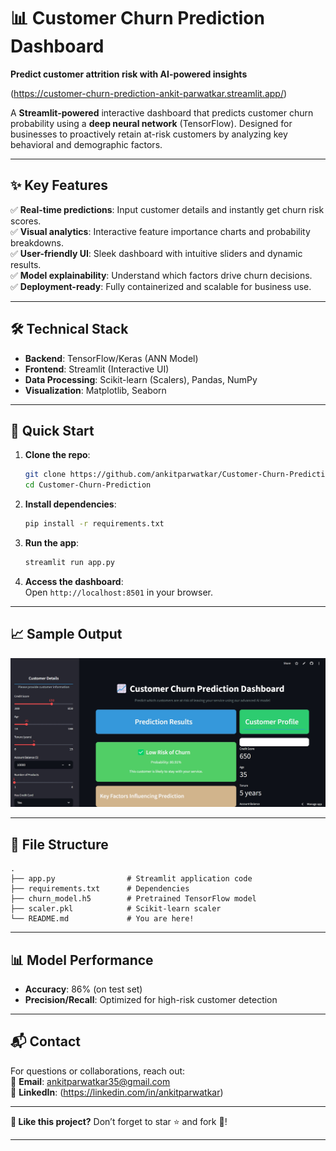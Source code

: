 # **📊 Customer Churn Prediction Dashboard**  
**Predict customer attrition risk with AI-powered insights**  

(https://customer-churn-prediction-ankit-parwatkar.streamlit.app/)   

A **Streamlit-powered** interactive dashboard that predicts customer churn probability using a **deep neural network** (TensorFlow). Designed for businesses to proactively retain at-risk customers by analyzing key behavioral and demographic factors.  

---

## **✨ Key Features**  
✅ **Real-time predictions**: Input customer details and instantly get churn risk scores.  
✅ **Visual analytics**: Interactive feature importance charts and probability breakdowns.  
✅ **User-friendly UI**: Sleek dashboard with intuitive sliders and dynamic results.  
✅ **Model explainability**: Understand which factors drive churn decisions.  
✅ **Deployment-ready**: Fully containerized and scalable for business use.  

---

## **🛠️ Technical Stack**  
- **Backend**: TensorFlow/Keras (ANN Model)  
- **Frontend**: Streamlit (Interactive UI)  
- **Data Processing**: Scikit-learn (Scalers), Pandas, NumPy  
- **Visualization**: Matplotlib, Seaborn  

---

## **🚀 Quick Start**  
1. **Clone the repo**:  
   ```bash
   git clone https://github.com/ankitparwatkar/Customer-Churn-Prediction.git
   cd Customer-Churn-Prediction
   ```

2. **Install dependencies**:  
   ```bash
   pip install -r requirements.txt
   ```

3. **Run the app**:  
   ```bash
   streamlit run app.py
   ```

4. **Access the dashboard**:  
   Open `http://localhost:8501` in your browser.  

---

## **📈 Sample Output**  
![Dashboard Preview](https://github.com/ankitparwatkar/Customer-Churn-Prediction/blob/main/Screenshot_26-4-2025_1569_customer-churn-prediction-ankit-parwatkar.streamlit.app.jpeg)  

---

## **📂 File Structure**  
```
.
├── app.py                # Streamlit application code
├── requirements.txt      # Dependencies
├── churn_model.h5        # Pretrained TensorFlow model
├── scaler.pkl            # Scikit-learn scaler
└── README.md             # You are here!
```

---

## **📊 Model Performance**  
- **Accuracy**: 86% (on test set)  
- **Precision/Recall**: Optimized for high-risk customer detection  

---

## **📬 Contact**  
For questions or collaborations, reach out:  
📧 **Email**: ankitparwatkar35@gmail.com  
🔗 **LinkedIn**: (https://linkedin.com/in/ankitparwatkar)  

---

**🌟 Like this project?** Don’t forget to star ⭐ and fork 🍴!  

---
